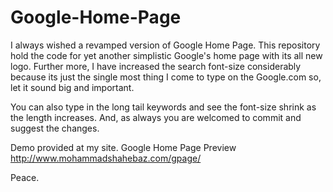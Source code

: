 # Google-Home-Page
I always wished a revamped version of Google Home Page. This repository hold the code for yet another simplistic Google's home page with its all new logo. Further more, I have increased the search font-size considerably because its just the single most thing I come to type on the Google.com so, let it sound big and important. 

You can also type in the long tail keywords and see the font-size shrink as the length increases. And, as always you are welcomed to commit and suggest the changes. 

Demo provided at my site. 
Google Home Page Preview http://www.mohammadshahebaz.com/gpage/

Peace.
